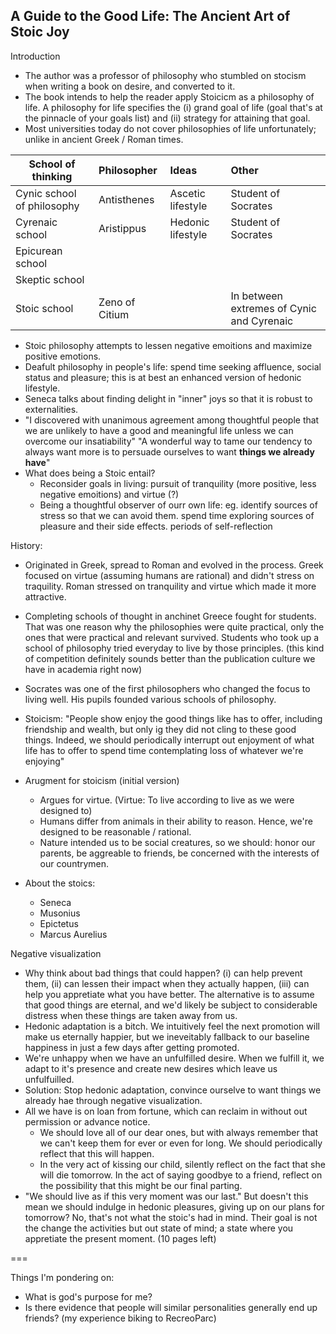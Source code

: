 ## A Guide to the Good Life: The Ancient Art of Stoic Joy

Introduction
- The author was a professor of philosophy who stumbled on stocism when writing a book on desire, and converted to it. 
- The book intends to help the reader apply Stoicicm as a philosophy of life. A philosophy for life specifies the (i) grand goal of life (goal that's at the pinnacle of your goals list) and (ii) strategy for attaining that goal. 
- Most universities today do not cover philosophies of life unfortunately; unlike in ancient Greek / Roman times. 

| School of thinking | Philosopher | Ideas  | Other  |
|-----------------|:-------------|:----------------|:---------------|
| Cynic school of philosophy | Antisthenes | Ascetic lifestyle | Student of Socrates  |
| Cyrenaic school | Aristippus | Hedonic lifestyle | Student of Socrates  |
| Epicurean school | | | |
| Skeptic school | | | |
| Stoic school | Zeno of Citium | | In between extremes of Cynic and Cyrenaic |

- Stoic philosophy attempts to lessen negative emoitions and maximize positive emotions.
- Deafult philosophy in people's life: spend time seeking affluence, social status and pleasure; this is at best an enhanced version of hedonic lifestyle. 
- Seneca talks about finding delight in "inner" joys so that it is robust to externalities. 
- "I discovered with unanimous agreement among thoughtful people that we are unlikely to have a good and meaningful life unless we can overcome our insatiability" "A wonderful way to tame our tendency to always want more is to persuade ourselves to want **things we already have**"
- What does being a Stoic entail?
	- Reconsider goals in living: pursuit of tranquility (more positive, less negative emoitions) and virtue (?)
	- Being a thoughtful observer of ourr own life: eg. identify sources of stress so that we can avoid them. spend time exploring sources of pleasure and their side effects. periods of self-reflection

History:
- Originated in Greek, spread to Roman and evolved in the process. Greek focused on virtue (assuming humans are rational) and didn't stress on traquility. Roman stressed on tranquility and virtue which made it more attractive.
- Completing schools of thought in anchinet Greece fought for students. That was one reason why the philosophies were quite practical, only the ones that were practical and relevant survived. Students who took up a school of philosophy tried everyday to live by those principles. (this kind of competition definitely sounds better than the publication culture we have in academia right now)
- Socrates was one of the first philosophers who changed the focus to living well. His pupils founded various schools of philosophy. 	
- Stoicism: "People show enjoy the good things like has to offer, including friendship and wealth, but only ig they did not cling to these good things. Indeed, we should periodically interrupt out enjoyment of what life has to offer to spend time contemplating loss of whatever we're enjoying"
- Arugment for stoicism (initial version)
	- Argues for virtue. (Virtue: To live according to live as we were designed to)
	- Humans differ from animals in their ability to reason. Hence, we're designed to be reasonable / rational.
	- Nature intended us to be social creatures, so we should: honor our parents, be aggreable to friends, be concerned with the interests of our countrymen.

- About the stoics:
	- Seneca
	- Musonius
	- Epictetus
	- Marcus Aurelius

Negative visualization
- Why think about bad things that could happen? (i) can help prevent them, (ii) can lessen their impact when they actually happen, (iii) can help you appretiate what you have better. The alternative is to assume that good things are eternal, and we'd likely be subject to considerable distress when these things are taken away from us. 
- Hedonic adaptation is a bitch. We intuitively feel the next promotion will make us eternally happier, but we ineveitably fallback to our baseline happiness in just a few days after getting promoted. 
- We're unhappy when we have an unfulfilled desire. When we fulfill it, we adapt to it's presence and create new desires which leave us unfulfuilled. 
- Solution: Stop hedonic adaptation, convince ourselve to want things we already hae through negative visualization.
- All we have is on loan from fortune, which can reclaim in without out permission or advance notice. 
	- We should love all of our dear ones, but with always remember that we can't keep them for ever or even for long. We should periodically reflect that this will happen. 
	- In the very act of kissing our child, silently reflect on the fact that she will die tomorrow. In the act of saying goodbye to a friend, reflect on the possibility that this might be our final parting. 
- "We should live as if this very moment was our last." But doesn't this mean we should indulge in hedonic pleasures, giving up on our plans for tomorrow? No, that's not what the stoic's had in mind. Their goal is not the change the activities but out state of mind; a state where you appretiate the present moment.
(10 pages left)





===

Things I'm pondering on:
- What is god's purpose for me?
- Is there evidence that people will similar personalities generally end up friends? (my experience biking to RecreoParc)
